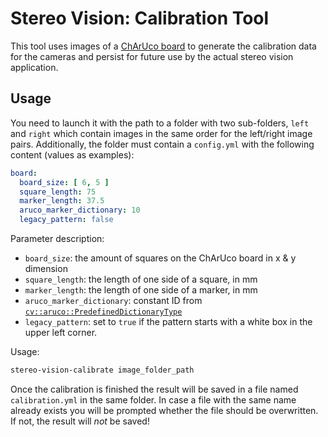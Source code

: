 # Stereo Vision: Calibration Tool

This tool uses images of a [ChArUco board](https://docs.opencv.org/4.10.0/df/d4a/tutorial_charuco_detection.html) to generate
the calibration data for the cameras and persist for future use by the actual stereo vision application.

## Usage
You need to launch it with the path to a folder with two sub-folders, `left` and `right` which contain images
in the same order for the left/right image pairs. Additionally, the folder must contain a `config.yml` with the following content (values as examples):
```yaml
board:
  board_size: [ 6, 5 ]
  square_length: 75
  marker_length: 37.5
  aruco_marker_dictionary: 10
  legacy_pattern: false
```

Parameter description:
* `board_size`: the amount of squares on the ChArUco board in x & y dimension
* `square_length`: the length of one side of a square, in mm
* `marker_length`: the length of one side of a marker, in mm
* `aruco_marker_dictionary`: constant ID from [`cv::aruco::PredefinedDictionaryType`](https://docs.opencv.org/4.10.0/de/d67/group__objdetect__aruco.html#ga4e13135a118f497c6172311d601ce00d)
* `legacy_pattern`: set to `true` if the pattern starts with a white box in the upper left corner.

Usage:
```bash
stereo-vision-calibrate image_folder_path
```

Once the calibration is finished the result will be saved in a file named `calibration.yml` in the same folder.
In case a file with the same name already exists you will be prompted whether the file should be overwritten. If not,
the result will *not* be saved!
